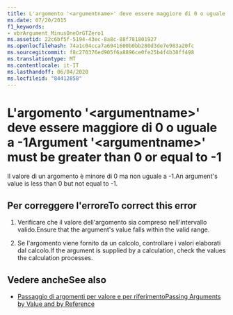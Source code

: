 ```yaml
---
title: L'argomento '<argumentname>' deve essere maggiore di 0 o uguale a -1
ms.date: 07/20/2015
f1_keywords:
- vbrArgument_MinusOneOrGTZero1
ms.assetid: 22c6bf5f-5194-43ec-8a8c-88f781801927
ms.openlocfilehash: 74a1c04cca7a6941600b0bb280d3de7e983a20fc
ms.sourcegitcommit: f8c270376ed905f6a8896ce0fe25b4f4b38ff498
ms.translationtype: MT
ms.contentlocale: it-IT
ms.lasthandoff: 06/04/2020
ms.locfileid: "84412858"
---
```

# <a name="argument-argumentname-must-be-greater-than-0-or-equal-to--1"></a><span data-ttu-id="90bf8-102">L'argomento '\<argumentname>' deve essere maggiore di 0 o uguale a -1</span><span class="sxs-lookup"><span data-stu-id="90bf8-102">Argument '\<argumentname>' must be greater than 0 or equal to -1</span></span>
<span data-ttu-id="90bf8-103">Il valore di un argomento è minore di 0 ma non uguale a -1.</span><span class="sxs-lookup"><span data-stu-id="90bf8-103">An argument's value is less than 0 but not equal to -1.</span></span>  
  
## <a name="to-correct-this-error"></a><span data-ttu-id="90bf8-104">Per correggere l'errore</span><span class="sxs-lookup"><span data-stu-id="90bf8-104">To correct this error</span></span>  
  
1. <span data-ttu-id="90bf8-105">Verificare che il valore dell'argomento sia compreso nell'intervallo valido.</span><span class="sxs-lookup"><span data-stu-id="90bf8-105">Ensure that the argument's value falls within the valid range.</span></span>  
  
2. <span data-ttu-id="90bf8-106">Se l'argomento viene fornito da un calcolo, controllare i valori elaborati dal calcolo.</span><span class="sxs-lookup"><span data-stu-id="90bf8-106">If the argument is supplied by a calculation, check the values the calculation processes.</span></span>  
  
## <a name="see-also"></a><span data-ttu-id="90bf8-107">Vedere anche</span><span class="sxs-lookup"><span data-stu-id="90bf8-107">See also</span></span>

- [<span data-ttu-id="90bf8-108">Passaggio di argomenti per valore e per riferimento</span><span class="sxs-lookup"><span data-stu-id="90bf8-108">Passing Arguments by Value and by Reference</span></span>](../programming-guide/language-features/procedures/passing-arguments-by-value-and-by-reference.md)
